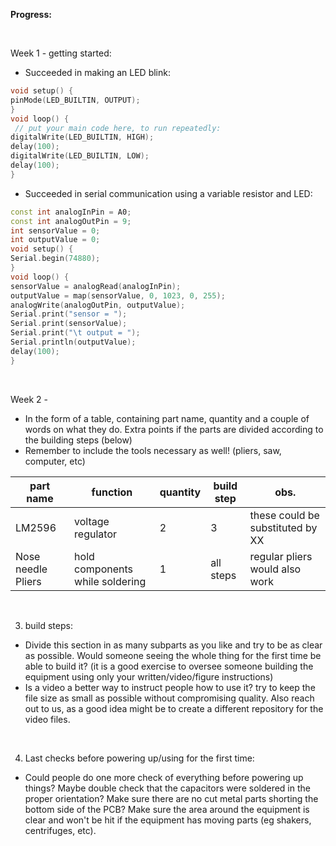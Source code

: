 
**Progress:**

<br>

Week 1 - getting started:
 - Succeeded in making an LED blink:

 ```C++
void setup() {
pinMode(LED_BUILTIN, OUTPUT);
}
void loop() {
  // put your main code here, to run repeatedly:
digitalWrite(LED_BUILTIN, HIGH);
delay(100);
digitalWrite(LED_BUILTIN, LOW);
delay(100);
}
```

- Succeeded in serial communication using a variable resistor and LED:

 ```C++
const int analogInPin = A0;
const int analogOutPin = 9;
int sensorValue = 0;
int outputValue = 0;
void setup() {
Serial.begin(74880);
}
void loop() {
sensorValue = analogRead(analogInPin);
outputValue = map(sensorValue, 0, 1023, 0, 255);
analogWrite(analogOutPin, outputValue);
Serial.print("sensor = ");
Serial.print(sensorValue);
Serial.print("\t output = ");
Serial.println(outputValue);
delay(100);
}
```
<br>

Week 2 -
 - In the form of a table, containing part name, quantity and a couple of words on what they do. Extra points if the parts are divided according to the building steps (below)
 - Remember to include the tools necessary as well! (pliers, saw, computer, etc)  


 |part name| function  | quantity  | build step  | obs.  |
 |---|---|---|---|---|
 |LM2596| voltage regulator  | 2  | 3  | these could be substituted by XX  |
 | Nose needle Pliers  | hold components while soldering  | 1  | all steps  | regular pliers would also work  |

<br>


3. build steps:
 - Divide this section in as many subparts as you like and try to be as clear as possible. Would someone seeing the whole thing for the first time be able to build it? (it is a good exercise to oversee someone building the equipment using only your written/video/figure instructions)
 - Is a video a better way to instruct people how to use it? try to keep the file size as small as possible without compromising quality. Also reach out to us, as a good idea might be to create a different repository for the video files.  

<br>

4. Last checks before powering up/using for the first time:
 - Could people do one more check of everything before powering up things? Maybe double check that the capacitors were soldered in the proper orientation? Make sure there are no cut metal parts shorting the bottom side of the PCB? Make sure the area around the equipment is clear and won't be hit if the equipment has moving parts (eg shakers, centrifuges, etc).
